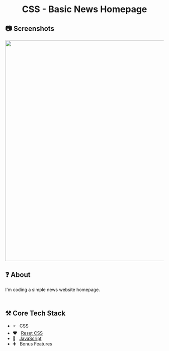 <h1 align="center">
   CSS - Basic News Homepage
</h1>

<h2>
📷 Screenshots
</h2>

<p align="center">
  <img src="https://github.com/ozkannbuyuk/css-basic-news-homepage/assets/111967202/89571615-79ed-42e3-aeb3-60bd970d6cbe" width="700" />
</p>

<h2>
❓ About
</h2>

I'm coding a simple news website homepage.

<h2>
<br />
⚒️ Core Tech Stack
</h2>

- ⭐️ &nbsp; CSS
- ❤ &nbsp; [Reset CSS](https://meyerweb.com/eric/tools/css/reset/)
- 🧡 &nbsp; [JavaScript](https://www.javascript.com/)
- ➕ &nbsp; Bonus Features
